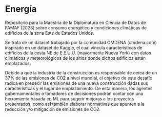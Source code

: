 # Energía
Repositorio para la Maestría de la Diplomatura en Ciencia de Datos de FAMAF (2023) sobre consumo energético y condiciones climáticas de edificios de la zona Este de Estados Unidos.

Se trata de un dataset trabajado por la comunidad OMDENA (omdena.com) inspirado en un dataset de Kaggle, el cual vincula características de edificios de la costa NE de E.E.U.U. (mayormente Nueva York) con datos climáticos y meteorológicos de los sitios donde dichos edificios están emplazados. 

Debido a que la industria de la construcción es responsable de cerca de un 37% de las emisiones de CO2 a nivel mundial, el objetivo de este desafío radica en predecir las emisiones de una nueva construcción dadas sus características y el lugar de emplazamiento. De esta manera, los agentes gubernamentales o tomadores de decisiones podrán contar con una herramienta basada en ML para sugerir mejoras a los proyectos presentados, como así también elaborar normativas que apunten a la reducción y/o mitigación de emisiones de CO2.
